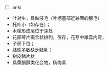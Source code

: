 * [ ] anki
* 叶对生，具黏液毛（叶柄基部近轴面的腺毛）
* 托叶小（如存在）；
* 木栓形成层位于深处
* 花部萼片镊合状排列，宿存，花芽中雄蕊内弯，
* 子房下位；
* 胚珠多数缺乏胚乳；
* 树皮鳞片状
* 具黄酮醇类化合物，杨梅素